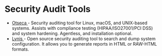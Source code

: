 
# Security Audit Tools

- [Otseca ](https://github.com/trimstray/otseca)- Security auditing tool for Linux, macOS, and UNIX-based systems. Assists with compliance testing (HIPAA/ISO27001/PCI DSS) and system hardening. Agentless, and installation optional.  
- [Lynis ](https://github.com/CISOfy/lynis)- Open source security auditing tool to search and dump system configuration. It allows you to generate reports in HTML or RAW-HTML formats.
